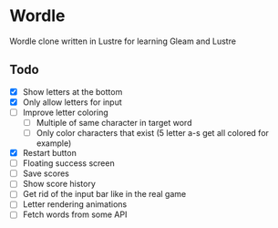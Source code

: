 # Wordle

Wordle clone written in Lustre for learning Gleam and Lustre

## Todo

- [x] Show letters at the bottom
- [x] Only allow letters for input
- [ ] Improve letter coloring
  - [ ] Multiple of same character in target word
  - [ ] Only color characters that exist (5 letter a-s get all colored for example)
- [x] Restart button
- [ ] Floating success screen
- [ ] Save scores
- [ ] Show score history
- [ ] Get rid of the input bar like in the real game
- [ ] Letter rendering animations
- [ ] Fetch words from some API
